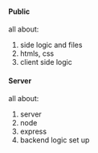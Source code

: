 #### Public

all about:

1. side logic and files
2. htmls, css
3. client side logic

#### Server

all about:

1. server
2. node
3. express
4. backend logic set up
